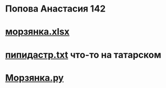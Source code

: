 # Попова Анастасия 142

# [морзянка.xlsx](https://github.com/oxxrayy/popova142/files/9670227/23232.xlsx)
# [пипидастр.txt](https://github.com/oxxrayy/popova142/files/9670250/default.txt) что-то на татарском 
# [Морзянка.py](https://github.com/Ethryna/popova142/blob/main/%D0%9C%D0%BE%D1%80%D0%B7%D1%8F%D0%BD%D0%BA%D0%B0.py) 
